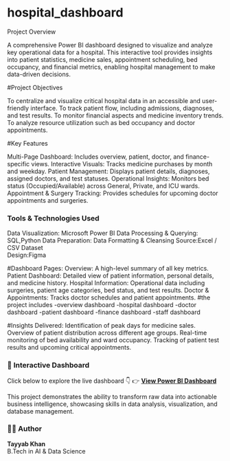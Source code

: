 # hospital_dashboard

Project Overview

A comprehensive Power BI dashboard designed to visualize and analyze key operational data for a hospital. This interactive tool provides insights into patient statistics, medicine sales, appointment scheduling, bed occupancy, and financial metrics, enabling hospital management to make data-driven decisions.

#Project Objectives

To centralize and visualize critical hospital data in an accessible and user-friendly interface.
To track patient flow, including admissions, diagnoses, and test results.
To monitor financial aspects and medicine inventory trends.
To analyze resource utilization such as bed occupancy and doctor appointments.

#Key Features

Multi-Page Dashboard: Includes overview, patient, doctor, and finance-specific views.
Interactive Visuals: Tracks medicine purchases by month and weekday.
Patient Management: Displays patient details, diagnoses, assigned doctors, and test statuses.
Operational Insights: Monitors bed status (Occupied/Available) across General, Private, and ICU wards.
Appointment & Surgery Tracking: Provides schedules for upcoming doctor appointments and surgeries.

### Tools & Technologies Used

Data Visualization: Microsoft Power BI
Data Processing & Querying: SQL,Python
Data Preparation: Data Formatting & Cleansing
Source:Excel / CSV Dataset  
Design:Figma 

#Dashboard Pages:
Overview: A high-level summary of all key metrics.
Patient Dashboard: Detailed view of patient information, personal details, and medicine history.
Hospital Information: Operational data including surgeries, patient age categories, bed status, and test results.
Doctor & Appointments: Tracks doctor schedules and patient appointments.
#the project includes
-overview dashboard
-hospital dashboard
-doctor dashboard
-patient dashboard
-finance dashboard
-staff dashboard

#Insights Delivered:
Identification of peak days for medicine sales.
Overview of patient distribution across different age groups.
Real-time monitoring of bed availability and ward occupancy.
Tracking of patient test results and upcoming critical appointments.

### 🔗 **Interactive Dashboard**
Click below to explore the live dashboard 👇 
👉 [**View Power BI Dashboard**](https://app.powerbi.com/view?r=eyJrIjoiZGU2NTg5OGYtMjE4ZS00ODQ0LTkyYWQtMWNjNjExODU4MWJmIiwidCI6Ijg1YmRkNjUwLWM5NmMtNGQzNy1hZDE3LTRlZWQ4MzJiM2Y0OSJ9)

This project demonstrates the ability to transform raw data into actionable business intelligence, showcasing skills in data analysis, visualization, and database management.

### 🧑‍💻 Author
**Tayyab Khan**  
B.Tech in AI & Data Science  

